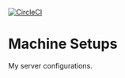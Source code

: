 [![CircleCI](https://circleci.com/gh/10sr/machine-setups.svg?style=svg)](https://circleci.com/gh/10sr/machine-setups)


Machine Setups
==============


My server configurations.
